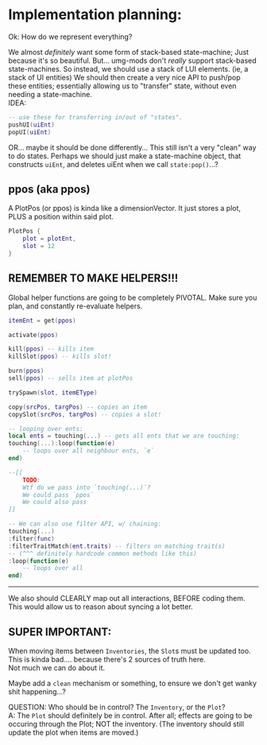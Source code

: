 

# Implementation planning:
Ok: 
How do we represent everything?


We almost *definitely* want some form of stack-based state-machine;
Just because it's so beautiful.
But... umg-mods don't *really* support stack-based state-machines.
So instead, we should use a stack of LUI elements.
(ie, a stack of UI entities)
We should then create a very nice API to push/pop these entities;
essentially allowing us to "transfer" state, without even needing a state-machine.   
IDEA:
```lua
-- use these for transferring in/out of "states".
pushUI(uiEnt)
popUI(uiEnt)
```
OR... maybe it should be done differently...
This still isn't a very "clean" way to do states.
Perhaps we should just make a state-machine object, that constructs `uiEnt`,
and deletes uiEnt when we call `state:pop()`...?


## ppos (aka ppos)
A PlotPos (or ppos) is kinda like a dimensionVector.
It just stores a plot, PLUS a position within said plot.
```lua
PlotPos {
    plot = plotEnt,
    slot = 12
}
```

## REMEMBER TO MAKE HELPERS!!!
Global helper functions are going to be completely PIVOTAL.
Make sure you plan, and constantly re-evaluate helpers.
```lua
itemEnt = get(ppos)

activate(ppos)

kill(ppos) -- kills item
killSlot(ppos) -- kills slot!

burn(ppos)
sell(ppos) -- sells item at plotPos

trySpawn(slot, itemEType)

copy(srcPos, targPos) -- copies an item
copySlot(srcPos, targPos) -- copies a slot!

-- looping over ents:
local ents = touching(...) -- gets all ents that we are touching:
touching(...):loop(function(e)
    -- loops over all neighbour ents, `e`
end)

--[[
    TODO:
    Wtf do we pass into `touching(...)`?
    We could pass `ppos`
    We could also pass 
]]

-- We can also use filter API, w/ chaining:
touching(...)
:filter(func)
:filterTraitMatch(ent.traits) -- filters on matching trait(s)
-- (^^^ definitely hardcode common methods like this)
:loop(function(e)
    -- loops over all 
end)


```


---

We also should CLEARLY map out all interactions, BEFORE coding them.
This would allow us to reason about syncing a lot better.



## SUPER IMPORTANT:
When moving items between `Inventories`, the `Slot`s must be updated too.  
This is kinda bad.... because there's 2 sources of truth here.  
Not much we can do about it.

Maybe add a `clean` mechanism or something, to ensure we don't get wanky shit happening...?  

QUESTION: Who should be in control? The `Inventory`, or the `Plot`?  
A: The `Plot` should definitely be in control.
After all; effects are going to be occuring through the Plot;
NOT the inventory.
(The inventory should still update the plot when items are moved.)




